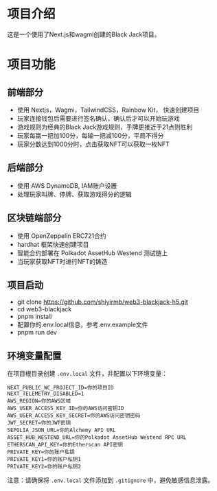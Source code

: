 # 项目介绍
这是一个使用了Next.js和wagmi创建的Black Jack项目。

# 项目功能
## 前端部分
- 使用 Nextjs，Wagmi，TailwindCSS，Rainbow Kit， 快速创建项目
- 玩家连接钱包后需要进行签名确认，确认后才可以开始玩游戏
- 游戏规则为经典的Black Jack游戏规则，手牌更接近于21点则胜利
- 玩家每赢一把加100分，每输一把减100分，平局不得分
- 玩家分数达到1000分时，点击获取NFT可以获取一枚NFT

## 后端部分
- 使用 AWS DynamoDB, IAM账户设置
- 处理玩家叫牌、停牌、获取游戏得分的逻辑

## 区块链端部分
- 使用 OpenZeppelin ERC721合约
- hardhat 框架快速创建项目
- 智能合约部署在 Polkadot AssetHub Westend 测试链上
- 当玩家获取NFT时进行NFT的铸造

## 项目启动
- git clone https://github.com/shiyirmb/web3-blackjack-h5.git
- cd web3-blackjack
- pnpm install
- 配置你的.env.local信息，参考.env.example文件
- pnpm run dev

## 环境变量配置
在项目根目录创建 `.env.local` 文件，并配置以下环境变量：

```env
NEXT_PUBLIC_WC_PROJECT_ID=你的项目ID
NEXT_TELEMETRY_DISABLED=1
AWS_REGION=你的AWS区域
AWS_USER_ACCESS_KEY_ID=你的AWS访问密钥ID
AWS_USER_ACCESS_KEY_SECRET=你的AWS访问密钥密码
JWT_SECRET=你的JWT密钥
SEPOLIA_JSON_URL=你的Alchemy API URL
ASSET_HUB_WESTEND_URL=你的Polkadot AssetHub Westend RPC URL
ETHERSCAN_API_KEY=你的Etherscan API密钥
PRIVATE_KEY=你的账户私钥
PRIVATE_KEY1=你的账户私钥1
PRIVATE_KEY2=你的账户私钥2
```

注意：请确保将 `.env.local` 文件添加到 `.gitignore` 中，避免敏感信息泄露。
